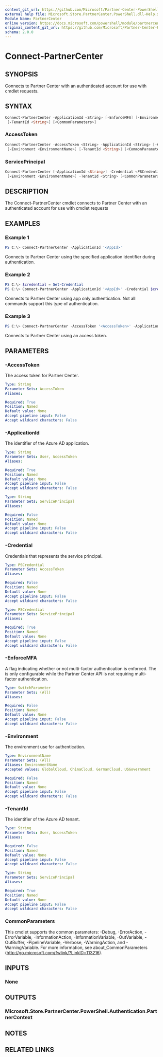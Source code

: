 ```yaml
---
content_git_url: https://github.com/Microsoft/Partner-Center-PowerShell/blob/master/docs/help/Connect-PartnerCenter.md
external help file: Microsoft.Store.PartnerCenter.PowerShell.dll-Help.xml
Module Name: PartnerCenter
online version: https://docs.microsoft.com/powershell/module/partnercenter/Connect-PartnerCenter
original_content_git_url: https://github.com/Microsoft/Partner-Center-PowerShell/blob/master/docs/help/Connect-PartnerCenter.md
schema: 2.0.0
---
```


# Connect-PartnerCenter

## SYNOPSIS
Connects to Partner Center with an authenticated account for use with cmdlet requests.

## SYNTAX

```powershell
Connect-PartnerCenter -ApplicationId <String> [-EnforceMFA] [-Environment <EnvironmentName>]
 [-TenantId <String>] [<CommonParameters>]
```

### AccessToken
```powershell
Connect-PartnerCenter -AccessToken <String> -ApplicationId <String> [-Credential <PSCredential>] [-EnforceMFA]
 [-Environment <EnvironmentName>] [-TenantId <String>] [<CommonParameters>]
```

### ServicePrincipal
```powershell
Connect-PartnerCenter [-ApplicationId <String>] -Credential <PSCredential> [-EnforceMFA]
 [-Environment <EnvironmentName>] -TenantId <String> [<CommonParameters>]
```

## DESCRIPTION
The Connect-PartnerCenter cmdlet connects to Partner Center with an authenticated account for use with cmdlet requests

## EXAMPLES

### Example 1
```powershell
PS C:\> Connect-PartnerCenter -ApplicationId '<AppId>'
```

Connects to Partner Center using the specified application identifier during authentication.

### Example 2
```powershell
PS C:\> $credential = Get-Credential
PS C:\> Connect-PartnerCenter -ApplicationId '<AppId>' -Credential $credential -TenantId '<TenantId>'
```

Connects to Partner Center using app only authentication. Not all commands support this type of authentication.

### Example 3
```powershell
PS C:\> Connect-PartnerCenter -AccessToken '<AccessToken>' -ApplicationId '<AppId>' -TenantId '<TenantId>'
```

Connects to Partner Center using an access token.

## PARAMETERS

### -AccessToken
The access token for Partner Center.

```yaml
Type: String
Parameter Sets: AccessToken
Aliases:

Required: True
Position: Named
Default value: None
Accept pipeline input: False
Accept wildcard characters: False
```

### -ApplicationId
The identifier of the Azure AD application.

```yaml
Type: String
Parameter Sets: User, AccessToken
Aliases:

Required: True
Position: Named
Default value: None
Accept pipeline input: False
Accept wildcard characters: False
```

```yaml
Type: String
Parameter Sets: ServicePrincipal
Aliases:

Required: False
Position: Named
Default value: None
Accept pipeline input: False
Accept wildcard characters: False
```

### -Credential
Credentials that represents the service principal.

```yaml
Type: PSCredential
Parameter Sets: AccessToken
Aliases:

Required: False
Position: Named
Default value: None
Accept pipeline input: False
Accept wildcard characters: False
```

```yaml
Type: PSCredential
Parameter Sets: ServicePrincipal
Aliases:

Required: True
Position: Named
Default value: None
Accept pipeline input: False
Accept wildcard characters: False
```

### -EnforceMFA
A flag indicating whether or not multi-factor authentication is enforced. The is only configurable while the Partner Center API is not requiring multi-factor authentication.

```yaml
Type: SwitchParameter
Parameter Sets: (All)
Aliases:

Required: False
Position: Named
Default value: None
Accept pipeline input: False
Accept wildcard characters: False
```

### -Environment
The environment use for authentication.

```yaml
Type: EnvironmentName
Parameter Sets: (All)
Aliases: EnvironmentName
Accepted values: GlobalCloud, ChinaCloud, GermanCloud, USGovernment

Required: False
Position: Named
Default value: None
Accept pipeline input: False
Accept wildcard characters: False
```

### -TenantId
The identifier of the Azure AD tenant.

```yaml
Type: String
Parameter Sets: User, AccessToken
Aliases:

Required: False
Position: Named
Default value: None
Accept pipeline input: False
Accept wildcard characters: False
```

```yaml
Type: String
Parameter Sets: ServicePrincipal
Aliases:

Required: True
Position: Named
Default value: None
Accept pipeline input: False
Accept wildcard characters: False
```

### CommonParameters
This cmdlet supports the common parameters: -Debug, -ErrorAction, -ErrorVariable, -InformationAction, -InformationVariable, -OutVariable, -OutBuffer, -PipelineVariable, -Verbose, -WarningAction, and -WarningVariable. For more information, see about_CommonParameters (http://go.microsoft.com/fwlink/?LinkID=113216).

## INPUTS

### None

## OUTPUTS

### Microsoft.Store.PartnerCenter.PowerShell.Authentication.PartnerContext

## NOTES

## RELATED LINKS
